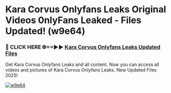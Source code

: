 # Kara Corvus Onlyfans Leaks Original Videos 0nlyFans Leaked - Files Updated! (w9e64)

<h3>🔴 CLICK HERE 🌐==►► <a href="https://tinyurl.com/2wckxsce" rel="nofollow">Kara Corvus Onlyfans Leaks Updated Files</a></h3>

Get Kara Corvus Onlyfans Leaks and all content. Now you can access all videos and pictures of Kara Corvus Onlyfans Leaks. New Updated Files 2025!

[![w9e64](https://i.imgur.com/AFduVYN.gif)](https://tinyurl.com/2wckxsce)
